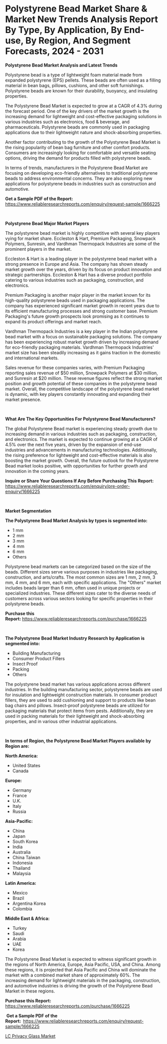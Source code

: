 <p><h1>Polystyrene Bead Market Share & Market New Trends Analysis Report By Type, By Application, By End-use, By Region, And Segment Forecasts, 2024 - 2031</h1></p><p><strong>Polystyrene Bead Market Analysis and Latest Trends</strong></p>
<p><p>Polystyrene bead is a type of lightweight foam material made from expanded polystyrene (EPS) pellets. These beads are often used as a filling material in bean bags, pillows, cushions, and other soft furnishings. Polystyrene beads are known for their durability, buoyancy, and insulating properties.</p><p>The Polystyrene Bead Market is expected to grow at a CAGR of 4.3% during the forecast period. One of the key drivers of the market growth is the increasing demand for lightweight and cost-effective packaging solutions in various industries such as electronics, food & beverage, and pharmaceuticals. Polystyrene beads are commonly used in packaging applications due to their lightweight nature and shock-absorbing properties.</p><p>Another factor contributing to the growth of the Polystyrene Bead Market is the rising popularity of bean bag furniture and other comfort products. Consumers are increasingly looking for comfortable and versatile seating options, driving the demand for products filled with polystyrene beads.</p><p>In terms of trends, manufacturers in the Polystyrene Bead Market are focusing on developing eco-friendly alternatives to traditional polystyrene beads to address environmental concerns. They are also exploring new applications for polystyrene beads in industries such as construction and automotive.</p></p>
<p><strong>Get a Sample PDF of the Report:&nbsp;</strong> <a href="https://www.reliableresearchreports.com/enquiry/request-sample/1666225">https://www.reliableresearchreports.com/enquiry/request-sample/1666225</a></p>
<p>&nbsp;</p>
<p><strong>Polystyrene Bead Major Market Players</strong></p>
<p><p>The polystyrene bead market is highly competitive with several key players vying for market share. Eccleston & Hart, Premium Packaging, Snowpack Polymers, Sunresin, and Vardhman Thermopack Industries are some of the prominent players in the market.</p><p>Eccleston & Hart is a leading player in the polystyrene bead market with a strong presence in Europe and Asia. The company has shown steady market growth over the years, driven by its focus on product innovation and strategic partnerships. Eccleston & Hart has a diverse product portfolio catering to various industries such as packaging, construction, and electronics.</p><p>Premium Packaging is another major player in the market known for its high-quality polystyrene beads used in packaging applications. The company has experienced significant market growth in recent years due to its efficient manufacturing processes and strong customer base. Premium Packaging's future growth prospects look promising as it continues to expand its product offerings and market reach.</p><p>Vardhman Thermopack Industries is a key player in the Indian polystyrene bead market with a focus on sustainable packaging solutions. The company has been experiencing robust market growth driven by increasing demand for eco-friendly packaging materials. Vardhman Thermopack Industries' market size has been steadily increasing as it gains traction in the domestic and international markets.</p><p>Sales revenue for these companies varies, with Premium Packaging reporting sales revenue of $50 million, Snowpack Polymers at $30 million, and Sunresin at $20 million. These revenue figures reflect the strong market position and growth potential of these companies in the polystyrene bead market. Overall, the competitive landscape of the polystyrene bead market is dynamic, with key players constantly innovating and expanding their market presence.</p></p>
<p>&nbsp;</p>
<p><strong>What Are The Key Opportunities For Polystyrene Bead Manufacturers?</strong></p>
<p><p>The global Polystyrene Bead market is experiencing steady growth due to increasing demand in various industries such as packaging, construction, and electronics. The market is expected to continue growing at a CAGR of 4.5% over the next five years, driven by the expansion of end-use industries and advancements in manufacturing technologies. Additionally, the rising preference for lightweight and cost-effective materials is also boosting the market growth. Overall, the future outlook for the Polystyrene Bead market looks positive, with opportunities for further growth and innovation in the coming years.</p></p>
<p><strong>Inquire or Share Your Questions If Any Before Purchasing This Report:</strong> <a href="https://www.reliableresearchreports.com/enquiry/pre-order-enquiry/1666225">https://www.reliableresearchreports.com/enquiry/pre-order-enquiry/1666225</a></p>
<p>&nbsp;</p>
<p><strong>Market Segmentation</strong></p>
<p><strong>The Polystyrene Bead Market Analysis by types is segmented into:</strong></p>
<p><ul><li>1 mm</li><li>2 mm</li><li>3 mm</li><li>4 mm</li><li>6 mm</li><li>Others</li></ul></p>
<p><p>Polystyrene bead markets can be categorized based on the size of the beads. Different sizes serve various purposes in industries like packaging, construction, and arts/crafts. The most common sizes are 1 mm, 2 mm, 3 mm, 4 mm, and 6 mm, each with specific applications. The "Others" market includes beads larger than 6 mm, often used in unique projects or specialized industries. These different sizes cater to the diverse needs of customers across various sectors looking for specific properties in their polystyrene beads.</p></p>
<p><strong>Purchase this Report:&nbsp;</strong><a href="https://www.reliableresearchreports.com/purchase/1666225">https://www.reliableresearchreports.com/purchase/1666225</a></p>
<p>&nbsp;</p>
<p><strong>The Polystyrene Bead Market Industry Research by Application is segmented into:</strong></p>
<p><ul><li>Building Manufacturing</li><li>Consumer Product Fillers</li><li>Insect Proof</li><li>Packing</li><li>Others</li></ul></p>
<p><p>The polystyrene bead market has various applications across different industries. In the building manufacturing sector, polystyrene beads are used for insulation and lightweight construction materials. In consumer product fillers, they are used to add cushioning and support to products like bean bag chairs and pillows. Insect-proof polystyrene beads are utilized for packaging materials that protect items from pests. Additionally, they are used in packing materials for their lightweight and shock-absorbing properties, and in various other industrial applications.</p></p>
<p>&nbsp;</p>
<p><strong>In terms of Region, the Polystyrene Bead Market Players available by Region are:</strong></p>
<p>
    <p> <strong> North America: </strong>
        <ul>
            <li>United States</li>
            <li>Canada</li>
        </ul>
        </p> 
    <p> <strong> Europe: </strong>
        <ul>
            <li>Germany</li>
            <li>France</li>
            <li>U.K.</li>
            <li>Italy</li>
            <li>Russia</li>
        </ul>
        </p> 
    <p> <strong> Asia-Pacific: </strong>
        <ul>
            <li>China</li>
            <li>Japan</li>
            <li>South Korea</li>
            <li>India</li>
            <li>Australia</li>
            <li>China Taiwan</li>
            <li>Indonesia</li>
            <li>Thailand</li>
            <li>Malaysia</li>
        </ul>
        </p> 
    <p> <strong> Latin America: </strong>
        <ul>
            <li>Mexico</li>
            <li>Brazil</li>
            <li>Argentina Korea</li>
            <li>Colombia</li>
        </ul>
        </p> 
    <p> <strong> Middle East & Africa: </strong>
        <ul>
            <li>Turkey</li>
            <li>Saudi</li>
            <li>Arabia</li>
            <li>UAE</li>
            <li>Korea</li>
        </ul>
    </p>
    </p>
<p><p>The Polystyrene Bead Market is expected to witness significant growth in the regions of North America, Europe, Asia Pacific, USA, and China. Among these regions, it is projected that Asia Pacific and China will dominate the market with a combined market share of approximately 60%. The increasing demand for lightweight materials in the packaging, construction, and automotive industries is driving the growth of the Polystyrene Bead Market in these regions.</p></p>
<p><strong>Purchase this Report: </strong><a href="https://www.reliableresearchreports.com/purchase/1666225">https://www.reliableresearchreports.com/purchase/1666225</a></p>
<p>&nbsp;<strong>Get a Sample PDF of the Report:&nbsp;&nbsp;</strong><a href="https://www.reliableresearchreports.com/enquiry/request-sample/1666225">https://www.reliableresearchreports.com/enquiry/request-sample/1666225</a></p>
<p><strong></strong></p>
<p><p><a href="https://github.com/NorbertYates/Market-Research-Report-List-4/blob/main/lc-privacy-glass-market.md">LC Privacy Glass Market</a></p></p>